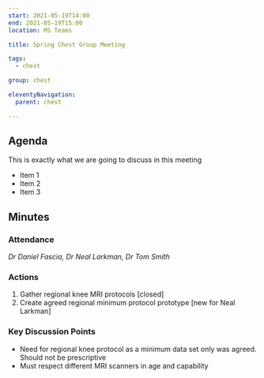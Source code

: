 ```yaml
---
start: 2021-05-19T14:00
end: 2021-05-19T15:00
location: MS Teams

title: Spring Chest Group Meeting 

tags:
  - chest

group: chest

eleventyNavigation:
  parent: chest

---
```


## Agenda

This is exactly what we are going to discuss in this meeting

* Item 1
* Item 2
* Item 3

## Minutes

### Attendance
_Dr Daniel Fascia, Dr Neal Larkman, Dr Tom Smith_
    
### Actions

1. Gather regional knee MRI protocols [closed]
2. Create agreed regional minimum protocol prototype [new for Neal Larkman]
    
### Key Discussion Points

* Need for regional knee protocol as a minimum data set only was agreed. Should not be prescriptive
* Must respect different MRI scanners in age and capability
